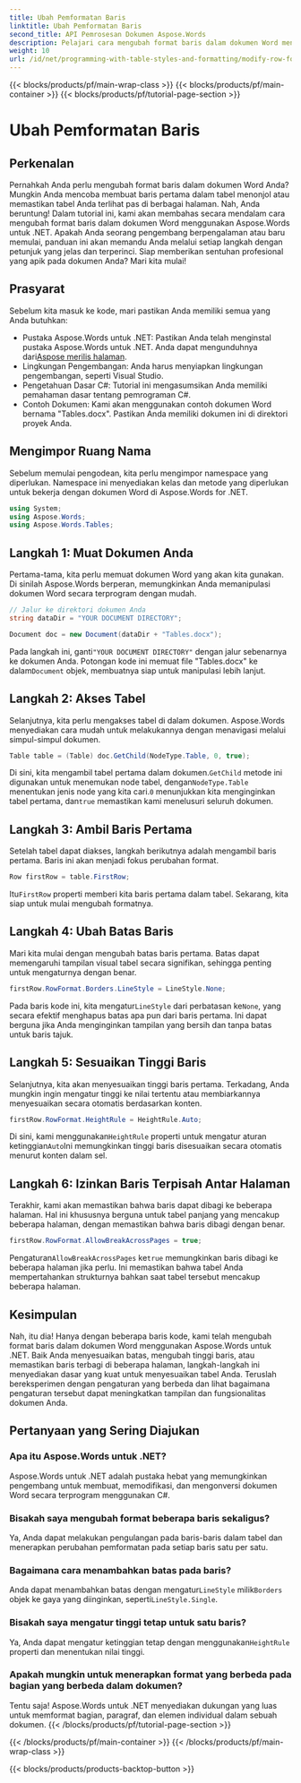 ```yaml
---
title: Ubah Pemformatan Baris
linktitle: Ubah Pemformatan Baris
second_title: API Pemrosesan Dokumen Aspose.Words
description: Pelajari cara mengubah format baris dalam dokumen Word menggunakan Aspose.Words untuk .NET dengan panduan langkah demi langkah terperinci kami. Sempurna untuk pengembang dari semua tingkatan.
weight: 10
url: /id/net/programming-with-table-styles-and-formatting/modify-row-formatting/
---
```


{{< blocks/products/pf/main-wrap-class >}}
{{< blocks/products/pf/main-container >}}
{{< blocks/products/pf/tutorial-page-section >}}

# Ubah Pemformatan Baris

## Perkenalan

Pernahkah Anda perlu mengubah format baris dalam dokumen Word Anda? Mungkin Anda mencoba membuat baris pertama dalam tabel menonjol atau memastikan tabel Anda terlihat pas di berbagai halaman. Nah, Anda beruntung! Dalam tutorial ini, kami akan membahas secara mendalam cara mengubah format baris dalam dokumen Word menggunakan Aspose.Words untuk .NET. Apakah Anda seorang pengembang berpengalaman atau baru memulai, panduan ini akan memandu Anda melalui setiap langkah dengan petunjuk yang jelas dan terperinci. Siap memberikan sentuhan profesional yang apik pada dokumen Anda? Mari kita mulai!

## Prasyarat

Sebelum kita masuk ke kode, mari pastikan Anda memiliki semua yang Anda butuhkan:

- Pustaka Aspose.Words untuk .NET: Pastikan Anda telah menginstal pustaka Aspose.Words untuk .NET. Anda dapat mengunduhnya dari[Aspose merilis halaman](https://releases.aspose.com/words/net/).
- Lingkungan Pengembangan: Anda harus menyiapkan lingkungan pengembangan, seperti Visual Studio.
- Pengetahuan Dasar C#: Tutorial ini mengasumsikan Anda memiliki pemahaman dasar tentang pemrograman C#.
- Contoh Dokumen: Kami akan menggunakan contoh dokumen Word bernama "Tables.docx". Pastikan Anda memiliki dokumen ini di direktori proyek Anda.

## Mengimpor Ruang Nama

Sebelum memulai pengodean, kita perlu mengimpor namespace yang diperlukan. Namespace ini menyediakan kelas dan metode yang diperlukan untuk bekerja dengan dokumen Word di Aspose.Words for .NET.

```csharp
using System;
using Aspose.Words;
using Aspose.Words.Tables;
```

## Langkah 1: Muat Dokumen Anda

Pertama-tama, kita perlu memuat dokumen Word yang akan kita gunakan. Di sinilah Aspose.Words berperan, memungkinkan Anda memanipulasi dokumen Word secara terprogram dengan mudah.

```csharp
// Jalur ke direktori dokumen Anda
string dataDir = "YOUR DOCUMENT DIRECTORY";

Document doc = new Document(dataDir + "Tables.docx");
```

 Pada langkah ini, ganti`"YOUR DOCUMENT DIRECTORY"` dengan jalur sebenarnya ke dokumen Anda. Potongan kode ini memuat file "Tables.docx" ke dalam`Document` objek, membuatnya siap untuk manipulasi lebih lanjut.

## Langkah 2: Akses Tabel

Selanjutnya, kita perlu mengakses tabel di dalam dokumen. Aspose.Words menyediakan cara mudah untuk melakukannya dengan menavigasi melalui simpul-simpul dokumen.

```csharp
Table table = (Table) doc.GetChild(NodeType.Table, 0, true);
```

Di sini, kita mengambil tabel pertama dalam dokumen.`GetChild` metode ini digunakan untuk menemukan node tabel, dengan`NodeType.Table` menentukan jenis node yang kita cari.`0` menunjukkan kita menginginkan tabel pertama, dan`true` memastikan kami menelusuri seluruh dokumen.

## Langkah 3: Ambil Baris Pertama

Setelah tabel dapat diakses, langkah berikutnya adalah mengambil baris pertama. Baris ini akan menjadi fokus perubahan format.

```csharp
Row firstRow = table.FirstRow;
```

 Itu`FirstRow` properti memberi kita baris pertama dalam tabel. Sekarang, kita siap untuk mulai mengubah formatnya.

## Langkah 4: Ubah Batas Baris

Mari kita mulai dengan mengubah batas baris pertama. Batas dapat memengaruhi tampilan visual tabel secara signifikan, sehingga penting untuk mengaturnya dengan benar.

```csharp
firstRow.RowFormat.Borders.LineStyle = LineStyle.None;
```

 Pada baris kode ini, kita mengatur`LineStyle` dari perbatasan ke`None`, yang secara efektif menghapus batas apa pun dari baris pertama. Ini dapat berguna jika Anda menginginkan tampilan yang bersih dan tanpa batas untuk baris tajuk.

## Langkah 5: Sesuaikan Tinggi Baris

Selanjutnya, kita akan menyesuaikan tinggi baris pertama. Terkadang, Anda mungkin ingin mengatur tinggi ke nilai tertentu atau membiarkannya menyesuaikan secara otomatis berdasarkan konten.

```csharp
firstRow.RowFormat.HeightRule = HeightRule.Auto;
```

 Di sini, kami menggunakan`HeightRule` properti untuk mengatur aturan ketinggian`Auto`Ini memungkinkan tinggi baris disesuaikan secara otomatis menurut konten dalam sel.

## Langkah 6: Izinkan Baris Terpisah Antar Halaman

Terakhir, kami akan memastikan bahwa baris dapat dibagi ke beberapa halaman. Hal ini khususnya berguna untuk tabel panjang yang mencakup beberapa halaman, dengan memastikan bahwa baris dibagi dengan benar.

```csharp
firstRow.RowFormat.AllowBreakAcrossPages = true;
```

 Pengaturan`AllowBreakAcrossPages` ke`true` memungkinkan baris dibagi ke beberapa halaman jika perlu. Ini memastikan bahwa tabel Anda mempertahankan strukturnya bahkan saat tabel tersebut mencakup beberapa halaman.

## Kesimpulan

Nah, itu dia! Hanya dengan beberapa baris kode, kami telah mengubah format baris dalam dokumen Word menggunakan Aspose.Words untuk .NET. Baik Anda menyesuaikan batas, mengubah tinggi baris, atau memastikan baris terbagi di beberapa halaman, langkah-langkah ini menyediakan dasar yang kuat untuk menyesuaikan tabel Anda. Teruslah bereksperimen dengan pengaturan yang berbeda dan lihat bagaimana pengaturan tersebut dapat meningkatkan tampilan dan fungsionalitas dokumen Anda.

## Pertanyaan yang Sering Diajukan

### Apa itu Aspose.Words untuk .NET?
Aspose.Words untuk .NET adalah pustaka hebat yang memungkinkan pengembang untuk membuat, memodifikasi, dan mengonversi dokumen Word secara terprogram menggunakan C#.

### Bisakah saya mengubah format beberapa baris sekaligus?
Ya, Anda dapat melakukan pengulangan pada baris-baris dalam tabel dan menerapkan perubahan pemformatan pada setiap baris satu per satu.

### Bagaimana cara menambahkan batas pada baris?
 Anda dapat menambahkan batas dengan mengatur`LineStyle` milik`Borders` objek ke gaya yang diinginkan, seperti`LineStyle.Single`.

### Bisakah saya mengatur tinggi tetap untuk satu baris?
 Ya, Anda dapat mengatur ketinggian tetap dengan menggunakan`HeightRule` properti dan menentukan nilai tinggi.

### Apakah mungkin untuk menerapkan format yang berbeda pada bagian yang berbeda dalam dokumen?
Tentu saja! Aspose.Words untuk .NET menyediakan dukungan yang luas untuk memformat bagian, paragraf, dan elemen individual dalam sebuah dokumen.
{{< /blocks/products/pf/tutorial-page-section >}}

{{< /blocks/products/pf/main-container >}}
{{< /blocks/products/pf/main-wrap-class >}}

{{< blocks/products/products-backtop-button >}}
